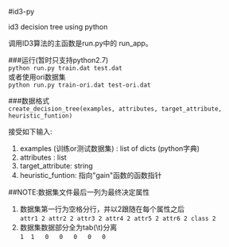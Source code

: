 #id3-py

id3 decision tree using python

调用ID3算法的主函数是run.py中的 run_app。

###运行(暂时只支持python2.7)  
`python run.py train.dat test.dat`  
或者使用ori数据集  
`python run.py train-ori.dat test-ori.dat`


###数据格式  
`create_decision_tree(examples, attributes, target_attribute, heuristic_funtion)`

接受如下输入:

1. examples (训练or测试数据集) : list of dicts (python字典)
2. attributes : list
3. target_attribute: string
4. heuristic_funtion:  指向"gain"函数的函数指针  

##NOTE:数据集文件最后一列为最终决定属性

1. 数据集第一行为空格分行，并以2跟随在每个属性之后   
`attr1 2 attr2 2 attr3 2 attr4 2 attr5 2 attr6 2 class 2`
2. 数据集数据部分全为tab(\t)分离   
`1	1	0	0	0	0	0`
